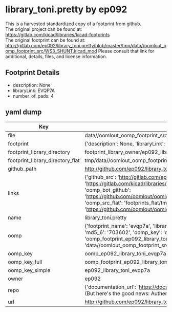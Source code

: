 # library_toni.pretty by ep092  
This is a harvested standardized copy of a footprint from github.  
The original project can be found at:  
https://gitlab.com/kicad/libraries/kicad-footprints  
The original footprint can be found at:
http://gitlab.com/ep092/library_toni.pretty/blob/master/tmp/data//oomlout_oomp_footprint_src/WS3_SHUNT.kicad_mod
Please consult that link for additional, details, files, and license information.  
## Footprint Details
* description: None  
* libraryLink: EVQP7A  
* number_of_pads: 4  
## yaml dump  
| Key | Value |  
| --- | --- |  
| file | data//oomlout_oomp_footprint_src/library_toni.pretty/EVQP7A.kicad_mod |  
| footprint | {'description': None, 'libraryLink': 'EVQP7A', 'number_of_pads': 4} |  
| footprint_library_directory | footprint_library_owner/ep092_library_toni.pretty |  
| footprint_library_directory_flat | tmp/data//oomlout_oomp_footprint_src/footprints_flat/ep092_library_toni_evqp7a/working |  
| github_path | http://github.com/ep092/library_toni.pretty/blob/master/tmp/data//oomlout_oomp_footprint_src/EVQP7A.kicad_mod |  
| links | {'github_src': 'http://gitlab.com/ep092/library_toni.pretty/blob/master/tmp/data//oomlout_oomp_footprint_src/WS3_SHUNT.kicad_mod', 'github_src_repo': 'https://gitlab.com/kicad/libraries/kicad-footprints', 'oomp_bot': 'tmp/data//oomlout_oomp_footprint_src/footprints/ep092_library_toni_evqp7a/working', 'oomp_bot_github': 'https://github.com/oomlout/oomlout_oomp_footprint_bot/tree/main/tmp/data//oomlout_oomp_footprint_src/footprints/ep092_library_toni_evqp7a/working', 'oomp_src_flat': 'footprints_flat/tmp/data//oomlout_oomp_footprint_src/footprints_flat/ep092_library_toni_evqp7a/working', 'oomp_src_flat_github': 'https://github.com/oomlout/oomlout_oomp_footprint_src/tree/main/tmp/data//oomlout_oomp_footprint_src/footprints_flat/ep092_library_toni_evqp7a/working'} |  
| name | library_toni.pretty |  
| oomp | {'footprint_name': 'evqp7a', 'library_name': 'library_toni', 'md5': '7036027724a6704e3558c3097836d8e2', 'md5_10': '7036027724', 'md5_5': '70360', 'md5_6': '703602', 'oomp_key': 'oomp_ep092_library_toni_evqp7a', 'oomp_key_extra': 'oomp_footprint_ep092_library_toni_evqp7a', 'oomp_key_full': 'oomp_footprint_ep092_library_toni_evqp7a_703602', 'oomp_key_simple': 'ep092_library_toni_evqp7a', 'original_filename': 'data//oomlout_oomp_footprint_src/library_toni.pretty/EVQP7A.kicad_mod', 'owner_name': 'ep092'} |  
| oomp_key | oomp_ep092_library_toni_evqp7a |  
| oomp_key_full | oomp_footprint_ep092_library_toni_evqp7a |  
| oomp_key_simple | ep092_library_toni_evqp7a |  
| owner | ep092 |  
| repo | {'documentation_url': 'https://docs.github.com/rest/overview/resources-in-the-rest-api#rate-limiting', 'message': "API rate limit exceeded for 84.66.142.224. (But here's the good news: Authenticated requests get a higher rate limit. Check out the documentation for more details.)"} |  
| url | http://github.com/ep092/library_toni.pretty |  

